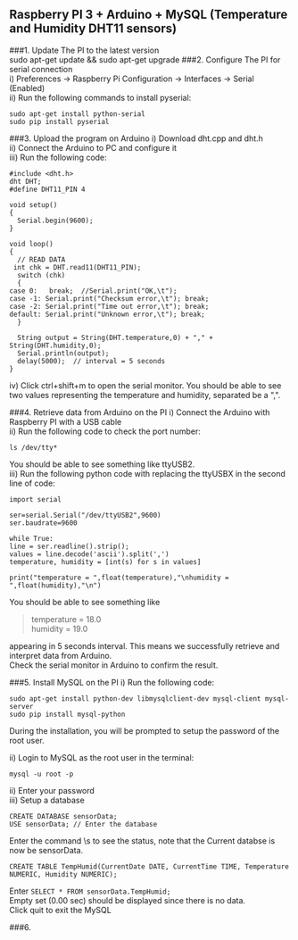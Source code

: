 ## Raspberry PI 3 + Arduino + MySQL (Temperature and Humidity DHT11 sensors)

###1. Update The PI to the latest version  
    sudo apt-get update && sudo apt-get upgrade
###2. Configure The PI for serial connection  
i) Preferences -> Raspberry Pi Configuration -> Interfaces -> Serial (Enabled)  
ii) Run the following commands to install pyserial:  

    sudo apt-get install python-serial
    sudo pip install pyserial

###3.  Upload the program on Arduino
i) Download dht.cpp and dht.h  
ii) Connect the Arduino to PC and configure it  
iii) Run the following code:

    #include <dht.h>  
    dht DHT;  
    #define DHT11_PIN 4
    
    void setup()  
    {  
      Serial.begin(9600); 
    }  
      
    void loop()  
    {  
      // READ DATA  
     int chk = DHT.read11(DHT11_PIN);  
      switch (chk)  
      {  
    case 0:   break;  //Serial.print("OK,\t");
    case -1: Serial.print("Checksum error,\t"); break;  
    case -2: Serial.print("Time out error,\t"); break;  
    default: Serial.print("Unknown error,\t"); break;  
      }  
      
      String output = String(DHT.temperature,0) + "," +  String(DHT.humidity,0);
      Serial.println(output);  
      delay(5000);  // interval = 5 seconds
    }  

iv) Click ctrl+shift+m to open the serial monitor. You should be able to see two values representing the temperature and humidity, separated be a ",".

###4. Retrieve data from Arduino on the PI
i) Connect the Arduino with Raspberry PI with a USB cable  
ii) Run the following code to check the port number: 
 
    ls /dev/tty*
You should be able to see something like ttyUSB2.  
iii) Run the following python code with replacing the ttyUSBX in the second line of code:

    import serial
    
    ser=serial.Serial("/dev/ttyUSB2",9600) 
    ser.baudrate=9600
    
    while True:
    line = ser.readline().strip();
    values = line.decode('ascii').split(',')
    temperature, humidity = [int(s) for s in values]
    
    print("temperature = ",float(temperature),"\nhumidity = ",float(humidity),"\n")

You should be able to see something like
> temperature = 18.0  
> humidity = 19.0  

appearing in 5 seconds interval.
This means we successfully retrieve and interpret data from Arduino.  
Check the serial monitor in Arduino to confirm the result. 

###5. Install MySQL on the PI
i) Run the following code:

    sudo apt-get install python-dev libmysqlclient-dev mysql-client mysql-server
    sudo pip install mysql-python
During the installation, you will be prompted to setup the password of the root user.  

ii) Login to MySQL as the root user in the terminal:

    mysql -u root -p
ii) Enter your password  
iii) Setup a database

    CREATE DATABASE sensorData; 
    USE sensorData; // Enter the database
Enter the command \s to see the status, note that the Current databse is now be sensorData.

    CREATE TABLE TempHumid(CurrentDate DATE, CurrentTime TIME, Temperature NUMERIC, Humidity NUMERIC);

Enter `SELECT * FROM sensorData.TempHumid;`  
Empty set (0.00 sec) should be displayed since there is no data.  
Click quit to exit the MySQL

###6. 